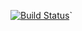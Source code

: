 [![Build Status](https://travis-ci.org/anon5007/matrix.svg?branch=Tests)](https://travis-ci.org/anon5007/matrix)`
